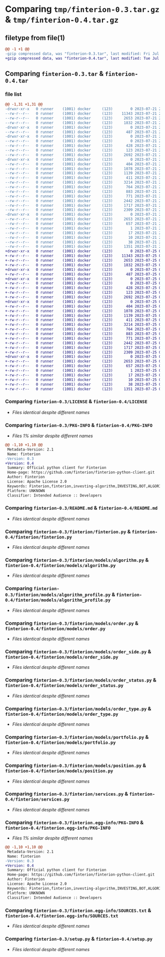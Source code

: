 # Comparing `tmp/finterion-0.3.tar.gz` & `tmp/finterion-0.4.tar.gz`

## filetype from file(1)

```diff
@@ -1 +1 @@
-gzip compressed data, was "finterion-0.3.tar", last modified: Fri Jul 21 21:02:32 2023, max compression
+gzip compressed data, was "finterion-0.4.tar", last modified: Tue Jul 25 09:58:16 2023, max compression
```

## Comparing `finterion-0.3.tar` & `finterion-0.4.tar`

### file list

```diff
@@ -1,31 +1,31 @@
-drwxr-xr-x   0 runner    (1001) docker     (123)        0 2023-07-21 21:02:32.631711 finterion-0.3/
--rw-r--r--   0 runner    (1001) docker     (123)    11343 2023-07-21 21:02:24.000000 finterion-0.3/LICENSE
--rw-r--r--   0 runner    (1001) docker     (123)     2653 2023-07-21 21:02:32.631711 finterion-0.3/PKG-INFO
--rw-r--r--   0 runner    (1001) docker     (123)     1832 2023-07-21 21:02:24.000000 finterion-0.3/README.md
-drwxr-xr-x   0 runner    (1001) docker     (123)        0 2023-07-21 21:02:32.627711 finterion-0.3/finterion/
--rw-r--r--   0 runner    (1001) docker     (123)      487 2023-07-21 21:02:24.000000 finterion-0.3/finterion/__init__.py
-drwxr-xr-x   0 runner    (1001) docker     (123)        0 2023-07-21 21:02:32.627711 finterion-0.3/finterion/configuration/
--rw-r--r--   0 runner    (1001) docker     (123)        0 2023-07-21 21:02:24.000000 finterion-0.3/finterion/configuration/__init__.py
--rw-r--r--   0 runner    (1001) docker     (123)      428 2023-07-21 21:02:24.000000 finterion-0.3/finterion/configuration/constants.py
--rw-r--r--   0 runner    (1001) docker     (123)      123 2023-07-21 21:02:24.000000 finterion-0.3/finterion/exceptions.py
--rw-r--r--   0 runner    (1001) docker     (123)     2692 2023-07-21 21:02:24.000000 finterion-0.3/finterion/finterion.py
-drwxr-xr-x   0 runner    (1001) docker     (123)        0 2023-07-21 21:02:32.631711 finterion-0.3/finterion/models/
--rw-r--r--   0 runner    (1001) docker     (123)      404 2023-07-21 21:02:24.000000 finterion-0.3/finterion/models/__init__.py
--rw-r--r--   0 runner    (1001) docker     (123)     1078 2023-07-21 21:02:24.000000 finterion-0.3/finterion/models/algorithm.py
--rw-r--r--   0 runner    (1001) docker     (123)     1139 2023-07-21 21:02:24.000000 finterion-0.3/finterion/models/algorithm_profile.py
--rw-r--r--   0 runner    (1001) docker     (123)      411 2023-07-21 21:02:24.000000 finterion-0.3/finterion/models/model.py
--rw-r--r--   0 runner    (1001) docker     (123)     3214 2023-07-21 21:02:24.000000 finterion-0.3/finterion/models/order.py
--rw-r--r--   0 runner    (1001) docker     (123)      764 2023-07-21 21:02:24.000000 finterion-0.3/finterion/models/order_side.py
--rw-r--r--   0 runner    (1001) docker     (123)      883 2023-07-21 21:02:24.000000 finterion-0.3/finterion/models/order_status.py
--rw-r--r--   0 runner    (1001) docker     (123)      771 2023-07-21 21:02:24.000000 finterion-0.3/finterion/models/order_type.py
--rw-r--r--   0 runner    (1001) docker     (123)     2442 2023-07-21 21:02:24.000000 finterion-0.3/finterion/models/portfolio.py
--rw-r--r--   0 runner    (1001) docker     (123)     1717 2023-07-21 21:02:24.000000 finterion-0.3/finterion/models/position.py
--rw-r--r--   0 runner    (1001) docker     (123)     2309 2023-07-21 21:02:24.000000 finterion-0.3/finterion/services.py
-drwxr-xr-x   0 runner    (1001) docker     (123)        0 2023-07-21 21:02:32.627711 finterion-0.3/finterion.egg-info/
--rw-r--r--   0 runner    (1001) docker     (123)     2653 2023-07-21 21:02:32.000000 finterion-0.3/finterion.egg-info/PKG-INFO
--rw-r--r--   0 runner    (1001) docker     (123)      657 2023-07-21 21:02:32.000000 finterion-0.3/finterion.egg-info/SOURCES.txt
--rw-r--r--   0 runner    (1001) docker     (123)        1 2023-07-21 21:02:32.000000 finterion-0.3/finterion.egg-info/dependency_links.txt
--rw-r--r--   0 runner    (1001) docker     (123)       17 2023-07-21 21:02:32.000000 finterion-0.3/finterion.egg-info/requires.txt
--rw-r--r--   0 runner    (1001) docker     (123)       10 2023-07-21 21:02:32.000000 finterion-0.3/finterion.egg-info/top_level.txt
--rw-r--r--   0 runner    (1001) docker     (123)       38 2023-07-21 21:02:32.631711 finterion-0.3/setup.cfg
--rw-r--r--   0 runner    (1001) docker     (123)     1351 2023-07-21 21:02:24.000000 finterion-0.3/setup.py
+drwxr-xr-x   0 runner    (1001) docker     (123)        0 2023-07-25 09:58:16.931381 finterion-0.4/
+-rw-r--r--   0 runner    (1001) docker     (123)    11343 2023-07-25 09:58:09.000000 finterion-0.4/LICENSE
+-rw-r--r--   0 runner    (1001) docker     (123)     2653 2023-07-25 09:58:16.931381 finterion-0.4/PKG-INFO
+-rw-r--r--   0 runner    (1001) docker     (123)     1832 2023-07-25 09:58:09.000000 finterion-0.4/README.md
+drwxr-xr-x   0 runner    (1001) docker     (123)        0 2023-07-25 09:58:16.927381 finterion-0.4/finterion/
+-rw-r--r--   0 runner    (1001) docker     (123)      487 2023-07-25 09:58:09.000000 finterion-0.4/finterion/__init__.py
+drwxr-xr-x   0 runner    (1001) docker     (123)        0 2023-07-25 09:58:16.931381 finterion-0.4/finterion/configuration/
+-rw-r--r--   0 runner    (1001) docker     (123)        0 2023-07-25 09:58:09.000000 finterion-0.4/finterion/configuration/__init__.py
+-rw-r--r--   0 runner    (1001) docker     (123)      428 2023-07-25 09:58:09.000000 finterion-0.4/finterion/configuration/constants.py
+-rw-r--r--   0 runner    (1001) docker     (123)      123 2023-07-25 09:58:09.000000 finterion-0.4/finterion/exceptions.py
+-rw-r--r--   0 runner    (1001) docker     (123)     2692 2023-07-25 09:58:09.000000 finterion-0.4/finterion/finterion.py
+drwxr-xr-x   0 runner    (1001) docker     (123)        0 2023-07-25 09:58:16.931381 finterion-0.4/finterion/models/
+-rw-r--r--   0 runner    (1001) docker     (123)      404 2023-07-25 09:58:09.000000 finterion-0.4/finterion/models/__init__.py
+-rw-r--r--   0 runner    (1001) docker     (123)     1078 2023-07-25 09:58:09.000000 finterion-0.4/finterion/models/algorithm.py
+-rw-r--r--   0 runner    (1001) docker     (123)     1139 2023-07-25 09:58:09.000000 finterion-0.4/finterion/models/algorithm_profile.py
+-rw-r--r--   0 runner    (1001) docker     (123)      411 2023-07-25 09:58:09.000000 finterion-0.4/finterion/models/model.py
+-rw-r--r--   0 runner    (1001) docker     (123)     3214 2023-07-25 09:58:09.000000 finterion-0.4/finterion/models/order.py
+-rw-r--r--   0 runner    (1001) docker     (123)      764 2023-07-25 09:58:09.000000 finterion-0.4/finterion/models/order_side.py
+-rw-r--r--   0 runner    (1001) docker     (123)      883 2023-07-25 09:58:09.000000 finterion-0.4/finterion/models/order_status.py
+-rw-r--r--   0 runner    (1001) docker     (123)      771 2023-07-25 09:58:09.000000 finterion-0.4/finterion/models/order_type.py
+-rw-r--r--   0 runner    (1001) docker     (123)     2442 2023-07-25 09:58:09.000000 finterion-0.4/finterion/models/portfolio.py
+-rw-r--r--   0 runner    (1001) docker     (123)     1717 2023-07-25 09:58:09.000000 finterion-0.4/finterion/models/position.py
+-rw-r--r--   0 runner    (1001) docker     (123)     2309 2023-07-25 09:58:09.000000 finterion-0.4/finterion/services.py
+drwxr-xr-x   0 runner    (1001) docker     (123)        0 2023-07-25 09:58:16.931381 finterion-0.4/finterion.egg-info/
+-rw-r--r--   0 runner    (1001) docker     (123)     2653 2023-07-25 09:58:16.000000 finterion-0.4/finterion.egg-info/PKG-INFO
+-rw-r--r--   0 runner    (1001) docker     (123)      657 2023-07-25 09:58:16.000000 finterion-0.4/finterion.egg-info/SOURCES.txt
+-rw-r--r--   0 runner    (1001) docker     (123)        1 2023-07-25 09:58:16.000000 finterion-0.4/finterion.egg-info/dependency_links.txt
+-rw-r--r--   0 runner    (1001) docker     (123)       17 2023-07-25 09:58:16.000000 finterion-0.4/finterion.egg-info/requires.txt
+-rw-r--r--   0 runner    (1001) docker     (123)       10 2023-07-25 09:58:16.000000 finterion-0.4/finterion.egg-info/top_level.txt
+-rw-r--r--   0 runner    (1001) docker     (123)       38 2023-07-25 09:58:16.931381 finterion-0.4/setup.cfg
+-rw-r--r--   0 runner    (1001) docker     (123)     1351 2023-07-25 09:58:09.000000 finterion-0.4/setup.py
```

### Comparing `finterion-0.3/LICENSE` & `finterion-0.4/LICENSE`

 * *Files identical despite different names*

### Comparing `finterion-0.3/PKG-INFO` & `finterion-0.4/PKG-INFO`

 * *Files 1% similar despite different names*

```diff
@@ -1,10 +1,10 @@
 Metadata-Version: 2.1
 Name: finterion
-Version: 0.3
+Version: 0.4
 Summary: Official python client for Finterion
 Home-page: https://github.com/finterion/finterion-python-client.git
 Author: Finterion
 License: Apache License 2.0
 Keywords: Finterion,finterion,investing-algorithm,INVESTING,BOT,ALGORITHM,FRAMEWORK,investing-bots,trading-bots
 Platform: UNKNOWN
 Classifier: Intended Audience :: Developers
```

### Comparing `finterion-0.3/README.md` & `finterion-0.4/README.md`

 * *Files identical despite different names*

### Comparing `finterion-0.3/finterion/finterion.py` & `finterion-0.4/finterion/finterion.py`

 * *Files identical despite different names*

### Comparing `finterion-0.3/finterion/models/algorithm.py` & `finterion-0.4/finterion/models/algorithm.py`

 * *Files identical despite different names*

### Comparing `finterion-0.3/finterion/models/algorithm_profile.py` & `finterion-0.4/finterion/models/algorithm_profile.py`

 * *Files identical despite different names*

### Comparing `finterion-0.3/finterion/models/order.py` & `finterion-0.4/finterion/models/order.py`

 * *Files identical despite different names*

### Comparing `finterion-0.3/finterion/models/order_side.py` & `finterion-0.4/finterion/models/order_side.py`

 * *Files identical despite different names*

### Comparing `finterion-0.3/finterion/models/order_status.py` & `finterion-0.4/finterion/models/order_status.py`

 * *Files identical despite different names*

### Comparing `finterion-0.3/finterion/models/order_type.py` & `finterion-0.4/finterion/models/order_type.py`

 * *Files identical despite different names*

### Comparing `finterion-0.3/finterion/models/portfolio.py` & `finterion-0.4/finterion/models/portfolio.py`

 * *Files identical despite different names*

### Comparing `finterion-0.3/finterion/models/position.py` & `finterion-0.4/finterion/models/position.py`

 * *Files identical despite different names*

### Comparing `finterion-0.3/finterion/services.py` & `finterion-0.4/finterion/services.py`

 * *Files identical despite different names*

### Comparing `finterion-0.3/finterion.egg-info/PKG-INFO` & `finterion-0.4/finterion.egg-info/PKG-INFO`

 * *Files 1% similar despite different names*

```diff
@@ -1,10 +1,10 @@
 Metadata-Version: 2.1
 Name: finterion
-Version: 0.3
+Version: 0.4
 Summary: Official python client for Finterion
 Home-page: https://github.com/finterion/finterion-python-client.git
 Author: Finterion
 License: Apache License 2.0
 Keywords: Finterion,finterion,investing-algorithm,INVESTING,BOT,ALGORITHM,FRAMEWORK,investing-bots,trading-bots
 Platform: UNKNOWN
 Classifier: Intended Audience :: Developers
```

### Comparing `finterion-0.3/finterion.egg-info/SOURCES.txt` & `finterion-0.4/finterion.egg-info/SOURCES.txt`

 * *Files identical despite different names*

### Comparing `finterion-0.3/setup.py` & `finterion-0.4/setup.py`

 * *Files identical despite different names*

